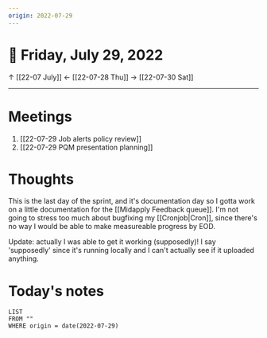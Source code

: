 ```yaml
---
origin: 2022-07-29
---
```

# 📅  Friday, July 29, 2022
↑ [[22-07 July]]
← [[22-07-28 Thu]]
→ [[22-07-30 Sat]]

---
# Meetings
1. [[22-07-29 Job alerts policy review]]
2. [[22-07-29 PQM presentation planning]]

# Thoughts
This is the last day of the sprint, and it's documentation day so I gotta work on a little documentation for the [[Midapply Feedback queue]]. I'm not going to stress too much about bugfixing my [[Cronjob|Cron]], since there's no way I would be able to make measureable progress by EOD.

Update: actually I was able to get it working (supposedly)! I say 'supposedly' since it's running locally and I can't actually see if it uploaded anything.

# Today's notes
```dataview
LIST 
FROM ""
WHERE origin = date(2022-07-29)
```